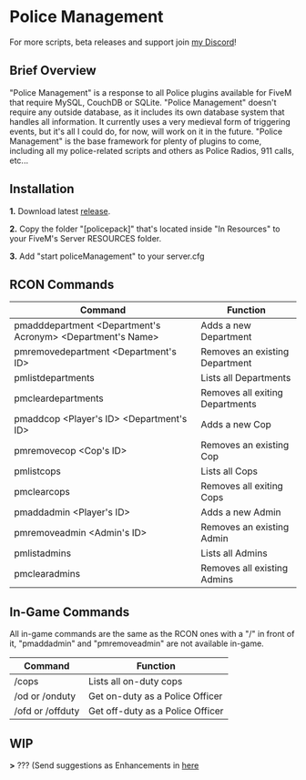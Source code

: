 # Police Management
For more scripts, beta releases and support join [my Discord](https://discord.me/drwyatt)!

## Brief Overview
"Police Management" is a response to all Police plugins available for FiveM that require MySQL, CouchDB or SQLite. "Police Management" doesn't require any outside database, as it includes its own database system that handles all information. It currently uses a very medieval form of triggering events, but it's all I could do, for now, will work on it in the future. "Police Management" is the base framework for plenty of plugins to come, including all my police-related scripts and others as Police Radios, 911 calls, etc...

## Installation
**1.** Download latest [release](https://github.com/DrWyatt/Police-Management/releases).

**2.** Copy the folder "[policepack]" that's located inside "In Resources" to your FiveM's Server RESOURCES folder.

**3.** Add "start policeManagement" to your server.cfg

## RCON Commands

Command  | Function
------------- | -------------
pmadddepartment <Department's Acronym> <Department's Name>   | Adds a new Department
pmremovedepartment <Department's ID>  | Removes an existing Department
pmlistdepartments  | Lists all Departments
pmcleardepartments | Removes all exiting Departments
pmaddcop <Player's ID> <Department's ID> <Callsign> | Adds a new Cop
pmremovecop <Cop's ID> | Removes an existing Cop
pmlistcops | Lists all Cops
pmclearcops | Removes all exiting Cops
pmaddadmin <Player's ID> | Adds a new Admin
pmremoveadmin <Admin's ID> | Removes an existing Admin
pmlistadmins | Lists all Admins
pmclearadmins | Removes all existing Admins
  
## In-Game Commands
All in-game commands are the same as the RCON ones with a "/" in front of it, "pmaddadmin" and "pmremoveadmin" are not available in-game.


Command  | Function
------------- | -------------
/cops | Lists all on-duty cops
/od or /onduty | Get on-duty as a Police Officer
/ofd or /offduty | Get off-duty as a Police Officer

## WIP
**>** ??? (Send suggestions as Enhancements in [here](https://github.com/DrWyatt/Police-Management/issues)
